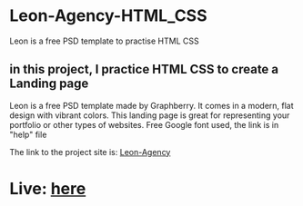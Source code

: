 # Leon-Agency-HTML_CSS
Leon is a free PSD template to practise HTML CSS

<h2>in this project, I practice HTML CSS to create a Landing page</h2>
<p>
  Leon is a free PSD template made by Graphberry. It comes in a modern, flat design with vibrant colors. 
  This landing page is great for representing your portfolio or other types of websites. 
  Free Google font used, the link is in "help" file
</p>

<p>The link to the project site is: <a href="https://www.graphberry.com/item/leon-psd-agency-template" target="_blank">Leon-Agency</a></p>

<h1>Live: <a href="https://adelomer215.github.io/Leon-Agency-HTML_CSS/https://adelomer215.github.io/Leon-Agency-HTML_CSS/" target="_blank">here</a></h1>
